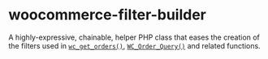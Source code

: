 # woocommerce-filter-builder
A highly-expressive, chainable, helper PHP class that eases the creation of the filters used in [`wc_get_orders()`](https://github.com/woocommerce/woocommerce/wiki/wc_get_orders-and-WC_Order_Query), [`WC_Order_Query()`](https://github.com/woocommerce/woocommerce/wiki/wc_get_orders-and-WC_Order_Query) and related functions.
